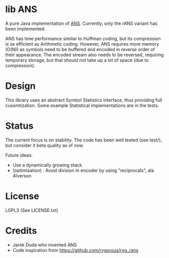 # lib ANS

A pure Java implementation of
[ANS](https://en.wikipedia.org/wiki/Asymmetric_Numeral_Systems). Currently,
only the rANS variant has been implemented.

ANS has time performance similar to Huffman coding, but its compression is as
efficient as Arithmetic coding. However, ANS requires more memory (O(N)) as
symbols need to be buffered and encoded in reverse order of their appearance.
The encoded stream also needs to be reversed, requiring temporary storage, but
that should not take up a lot of space (due to compression).

# Design
This library uses an abstract Symbol Statistics interface, thus providing full
cusomtization. Some example Statistical implementations are in the tests.

# Status

The current focus is on stability. The code has been well tested (see test/),
but consider it beta quality as of now.

Future ideas:
  * Use a dynamically growing stack
  * (optimisation) : Avoid division in encoder by using "reciprocals", ala Alverson

# License

LGPL3 (See LICENSE.txt)

# Credits

* Jarek Duda who invented ANS
* Code inspiration from https://github.com/rygorous/ryg_rans
